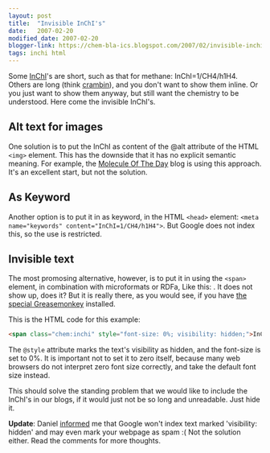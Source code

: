 ```yaml
---
layout: post
title:  "Invisible InChI's"
date:   2007-02-20
modified_date: 2007-02-20
blogger-link: https://chem-bla-ics.blogspot.com/2007/02/invisible-inchis.html
tags: inchi html
---
```


Some [InChI](http://www.iupac.org/inchi/)'s are short, such as that for methane: <span class="chem:inchi">InChI=1/CH4/h1H4</span>.
Others are long (think [crambin](http://chem-bla-ics.blogspot.com/2006/03/inchis-in-latex-and-cdk-news.html)), and you don't
want to show them inline. Or you just want to show them anyway, but still want the chemistry to be understood. Here come the
invisible InChI's.

## Alt text for images

One solution is to put the InChI as content of the @alt attribute of the HTML `<img>` element. This has the downside that it
has no explicit semantic meaning. For example, the [Molecule Of The Day](http://scienceblogs.com/moleculeoftheday/) blog is using
this approach. It's an excellent start, but not the solution.

## As Keyword

Another option is to put it in as keyword, in the HTML `<head>` element: `<meta name="keywords" content="InChI=1/CH4/h1H4">`.
But Google does not index this, so the use is restricted.

## Invisible text

The most promosing alternative, however, is to put it in using the `<span>` element, in combination with microformats or RDFa,
Like this: <span class="chem:inchi" style="font-size: 0%; visibility: hidden;">InChI=1/CH4/h1H4</span>.
It does not show up, does it? But it is really there, as you would see, if you have
[the special Greasemonkey](http://chem-bla-ics.blogspot.com/2006/12/chemistry-in-html-greasemonkey-again.html) installed.

This is the HTML code for this example:

```html
<span class="chem:inchi" style="font-size: 0%; visibility: hidden;">InChI=1/CH4/h1H4</span>
```

The `@style` attribute marks the text's visibility as hidden, and the font-size is set to 0%. It is important not to set it
to zero itself, because many web browsers do not interpret zero font size correctly, and take the default font size instead.

This should solve the standing problem that we would like to include the InChI's in our blogs, if it would just not be so
long and unreadable. Just hide it.

**Update**: Daniel [informed](https://web.archive.org/web/20070514085137/https://chem-bla-ics.blogspot.com/2007/02/invisible-inchis.html#comment-6321491648638004528)
me that Google won't index text marked 'visibility: hidden' and may even mark your webpage as spam :( Not the solution either.
Read the comments for more thoughts.
